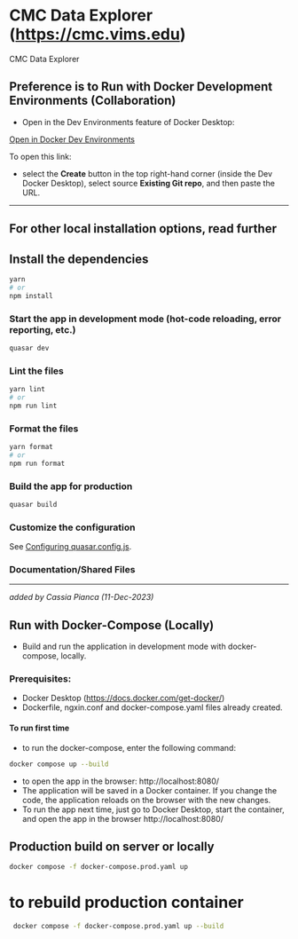 # CMC Data Explorer (https://cmc.vims.edu)

CMC Data Explorer

## Preference is to Run with Docker Development Environments (Collaboration)

- Open in the Dev Environments feature of Docker Desktop:

[Open in Docker Dev Environments](https://open.docker.com/dashboard/dev-envs?url=https://github.com/parrishd/cmc_frontend_v4.git)

To open this link:

- select the **Create** button in the top right-hand corner (inside the Dev Docker Desktop), select source **Existing Git repo**, and then paste the URL.

---

## For other local installation options, read further

## Install the dependencies

```bash
yarn
# or
npm install
```

### Start the app in development mode (hot-code reloading, error reporting, etc.)

```bash
quasar dev
```

### Lint the files

```bash
yarn lint
# or
npm run lint
```

### Format the files

```bash
yarn format
# or
npm run format
```

### Build the app for production

```bash
quasar build
```

### Customize the configuration

See [Configuring quasar.config.js](https://v2.quasar.dev/quasar-cli-vite/quasar-config-js).

### Documentation/Shared Files

---

_added by Cassia Pianca (11-Dec-2023)_

<!-- # Run with Docker (no development mode)

VIMS Data Explorer

## Prerequisites:

- Docker Desktop (https://docs.docker.com/get-docker/)
- Dockerfile and ngxin.conf files already created.

### Build the docker image

- open the Docker Desktop
- docker uses the Dockerfile to build the image.

- To build the docker image, in the terminal, enter the following command:
```bash
docker build -t cmc_frontend .
```

### Run the docker container

- to run the docker container, in the terminal, enter the following command:

```bash
docker run -dp 127.0.0.1:8000:80 cmc_frontend
```

- to open the app in the browser: http://localhost:8000 -->

## Run with Docker-Compose (Locally)

- Build and run the application in development mode with docker-compose, locally.

### Prerequisites:

- Docker Desktop (https://docs.docker.com/get-docker/)
- Dockerfile, ngxin.conf and docker-compose.yaml files already created.

#### To run first time

- to run the docker-compose, enter the following command:

```bash
docker compose up --build
```

- to open the app in the browser: http://localhost:8080/
- The application will be saved in a Docker container. If you change the code, the application reloads on the browser with the new changes.
- To run the app next time, just go to Docker Desktop, start the container, and open the app in the browser http://localhost:8080/

## Production build on server or locally

```bash
docker compose -f docker-compose.prod.yaml up
```

# to rebuild production container

```bash
 docker compose -f docker-compose.prod.yaml up --build
```
